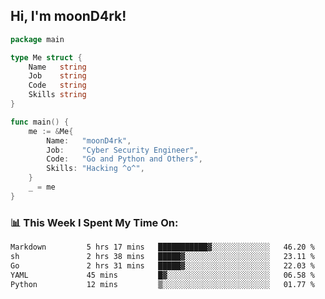 <h2> Hi, I'm moonD4rk!</h2>

```go
package main

type Me struct {
	Name   string
	Job    string
	Code   string
	Skills string
}

func main() {
	me := &Me{
		Name:   "moonD4rk",
		Job:    "Cyber Security Engineer",
		Code:   "Go and Python and Others",
		Skills: "Hacking ^o^",
	}
	_ = me
}
```

<h3>📊 This Week I Spent My Time On:</h3>
<!-- <img align='right' src="https://github-readme-stats.vercel.app/api?username=moond4rk&show_icons=true&theme=radical", width="300" height="150"> -->

<!--START_SECTION:waka-->

```txt
Markdown         5 hrs 17 mins   ███████████▓░░░░░░░░░░░░░   46.20 %
sh               2 hrs 38 mins   █████▓░░░░░░░░░░░░░░░░░░░   23.11 %
Go               2 hrs 31 mins   █████▓░░░░░░░░░░░░░░░░░░░   22.03 %
YAML             45 mins         █▓░░░░░░░░░░░░░░░░░░░░░░░   06.58 %
Python           12 mins         ▒░░░░░░░░░░░░░░░░░░░░░░░░   01.77 %
```

<!--END_SECTION:waka-->

